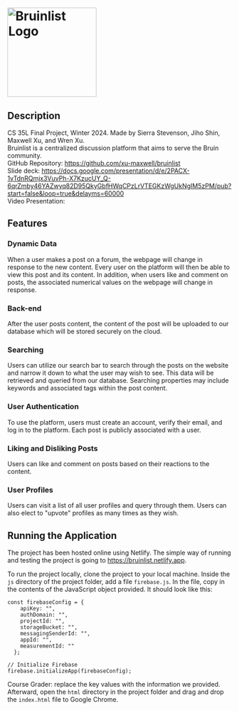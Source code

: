 # <img src="https://bruinlist.netlify.app/bruinlistlogo.png" alt="Bruinlist Logo" width="200"/>

## Description
CS 35L Final Project, Winter 2024. Made by Sierra Stevenson, Jiho Shin, Maxwell Xu, and Wren Xu. <br>
Bruinlist is a centralized discussion platform that aims to serve the Bruin community. <br>
GitHub Repository: https://github.com/xu-maxwell/bruinlist <br>
Slide deck: https://docs.google.com/presentation/d/e/2PACX-1vTdnRQmjx3VuvPh-X7KzucUY_Q-6qrZmby46YAZwyq82D95QkyGbfHWqCPzLrVTEGKzWgUkNgIM5zPM/pub?start=false&loop=true&delayms=60000 <br>
Video Presentation:

## Features
### Dynamic Data
When a user makes a post on a forum, the webpage will change in response to the new content. Every user on the platform will then be able to view this post and its content. In addition, when users like and comment on posts, the associated numerical values on the webpage will change in response.

### Back-end
After the user posts content, the content of the post will be uploaded to our database which will be stored securely on the cloud. 

### Searching
Users can utilize our search bar to search through the posts on the website and narrow it down to what the user may wish to see. This data will be retrieved and queried from our database. Searching properties may include keywords and associated tags within the post content. 

### User Authentication
To use the platform, users must create an account, verify their email, and log in to the platform. Each post is publicly associated with a user.

### Liking and Disliking Posts
Users can like and comment on posts based on their reactions to the content.

### User Profiles
Users can visit a list of all user profiles and query through them. Users can also elect to "upvote" profiles as many times as they wish.

## Running the Application
The project has been hosted online using Netlify. The simple way of running and testing the project is going to https://bruinlist.netlify.app. 

To run the project locally, clone the project to your local machine. Inside the ```js``` directory of the project folder, add a file ```firebase.js```. In the file, copy in the contents of the JavaScript object provided. It should look like this:
```
const firebaseConfig = {
    apiKey: "",
    authDomain: "",
    projectId: "",
    storageBucket: "",
    messagingSenderId: "",
    appId: "",
    measurementId: ""
  };

// Initialize Firebase
firebase.initializeApp(firebaseConfig);
```

Course Grader: replace the key values with the information we provided. Afterward, open the ```html``` directory in the project folder and drag and drop the ```index.html``` file to Google Chrome.

